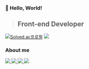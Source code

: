 ### 👋 Hello, World!

> **<h2>Front-end Developer</h2>**

[![Solved.ac프로필](http://mazassumnida.wtf/api/v2/generate_badge?boj=dgsw1405)](https://solved.ac/dgsw1405)
<img src="http://mazandi.herokuapp.com/api?handle=dgsw1405&theme=warm"/>
### About me
<div style="margin: ; text-align: left;" "text-align: left;"> 
      <a href="https://ringed-apparel-62e.notion.site/34d15696fcc14adeaac09a0d558f66d5?pvs=74">
          <img src="https://img.shields.io/badge/Portfolio-000000?style=flat-square&logo=Notion&logoColor=white">
      </a>
      <a href="https://velog.io/@dongwoo0424">
          <img src="https://img.shields.io/badge/Velog-20C997?style=flat-square&logo=Velog&logoColor=white">
      </a>
      <a href="https://www.instagram.com/dx.w_442">
          <img src="https://img.shields.io/badge/Instagram-E4405F?style=flat-square&logo=Instagram&logoColor=white">
      </a>
      <a href="mailto:hyeonggyugwon3@gmail.com">
          <img src="https://img.shields.io/badge/Gmail-d14836?style=flat-square&logo=Gmail&logoColor=white">
      </a>
</div>

